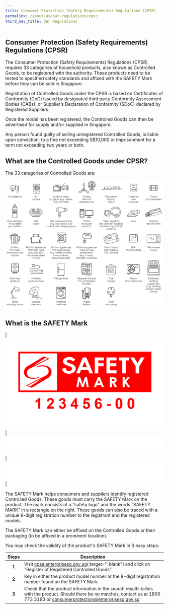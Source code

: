 ```yaml
---
title: Consumer Protection (Safety Requirements) Regulations (CPSR)
permalink: /about-us/our-regulations/cpsr
third_nav_title: Our Regulations
---
```

## Consumer Protection (Safety Requirements) Regulations (CPSR)
The Consumer Protection (Safety Requirements) Regulations (CPSR) requires 33 categories of household products, also known as Controlled Goods, to be registered with the authority. These products need to be tested to specified safety standards and affixed with the SAFETY Mark before they can be sold in Singapore. 

Registration of Controlled Goods under the CPSR is based on Certificates of Conformity (CoC) issued by designated third party Conformity Assessment Bodies (CABs), or Supplier’s Declaration of Conformity (SDoC) declared by Registered Suppliers.

Once the model has been registered, the Controlled Goods can then be advertised for supply and/or supplied in Singapore.

Any person found guilty of selling unregistered Controlled Goods, is liable upon conviction, to a fine not exceeding S$10,000 or imprisonment for a term not exceeding two years or both. 

## What are the Controlled Goods under CPSR?
The 33 categories of Controlled Goods are:

![33 categories of Controlled Goods](/images/about-us/33-categories-controlled-goods/33-cgs.png)

## What is the SAFETY Mark

|![safety mark](/images/about-us/safety-mark.jpg)|![blank](/images/consumers/blank.png)|![blank](/images/consumers/blank.png)|

The SAFETY Mark helps consumers and suppliers identify registered Controlled Goods. These goods must carry the SAFETY Mark on the product. The mark consists of a “safety logo” and the words “SAFETY MARK” in a rectangle on the right. These goods can also be traced with a unique 8-digit registration number to the registrant and the registered models. 

The SAFETY Mark can either be affixed on the Controlled Goods or their packaging (to be affixed in a prominent location).

You may check the validity of the product's SAFETY Mark in 3 easy steps:

|Steps|Description|
|:---:|----|
| **1**| Visit [cpsa.enterprisesg.gov.sg][1]{:target="_blank"} and click on "Register of Registered Controlled Goods"                                  
| **2**| Key in either the product model number or the 8-digit registration number found on the SAFETY Mark                                                    
| **3**| Check that the product information in the search results tallies with the product. Should there be no matches, contact us at 1800 773 3163 or <consumerprotection@enterprisesg.gov.sg>

[1]:https://cpsa.enterprisesg.gov.sg
